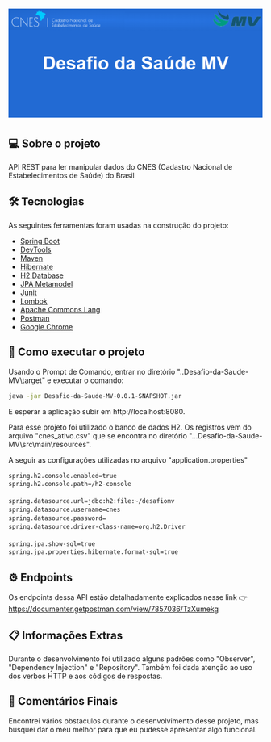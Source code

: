 <h1 align="center">
    <img alt="Desafio da Saúde MV" title="#Desafio da Saúde MV" src="banner.png" />
</h1>

## 💻 Sobre o projeto
API REST para ler manipular dados do CNES (Cadastro Nacional de Estabelecimentos de Saúde) do Brasil

## 🛠 Tecnologias

As seguintes ferramentas foram usadas na construção do projeto:

- <a href="https://spring.io/projects/spring-boot">Spring Boot</a>
- <a href="https://docs.spring.io/spring-boot/docs/current/reference/html/using-spring-boot.html#using-boot-devtools">DevTools</a>
- <a href="https://maven.apache.org">Maven</a>
- <a href="https://hibernate.org">Hibernate</a>
- <a href="https://www.h2database.com/html/main.html">H2 Database</a>
- <a href="https://docs.jboss.org/hibernate/orm/5.4/topical/html_single/metamodelgen/MetamodelGenerator.html">JPA Metamodel</a>
- <a href="https://junit.org/junit5/">Junit</a>
- <a href="https://projectlombok.org/">Lombok</a>
- <a href="https://commons.apache.org/proper/commons-lang/">Apache Commons Lang</a>
- <a href="https://www.postman.com">Postman</a>
- <a href="https://www.google.com/intl/pt-BR/chrome/">Google Chrome</a>


## 🚀 Como executar o projeto

Usando o Prompt de Comando, entrar no diretório "..Desafio-da-Saude-MV\target" e executar o comando:

```bash
java -jar Desafio-da-Saude-MV-0.0.1-SNAPSHOT.jar
```
E esperar a aplicação subir em http://localhost:8080.

Para esse projeto foi utilizado o banco de dados H2. Os registros vem do arquivo "cnes_ativo.csv"
que se encontra no diretório "...Desafio-da-Saude-MV\src\main\resources".

A seguir as configurações utilizadas no arquivo "application.properties"
```bash
spring.h2.console.enabled=true
spring.h2.console.path=/h2-console

spring.datasource.url=jdbc:h2:file:~/desafiomv
spring.datasource.username=cnes
spring.datasource.password=
spring.datasource.driver-class-name=org.h2.Driver

spring.jpa.show-sql=true
spring.jpa.properties.hibernate.format-sql=true
```

## ⚙️ Endpoints

Os endpoints dessa API estão detalhadamente explicados nesse link :point_right: https://documenter.getpostman.com/view/7857036/TzXumekg

## 📋 Informações Extras

Durante o desenvolvimento foi utilizado alguns padrões como "Observer", "Dependency Injection" e "Repository". 
Também foi dada atenção ao uso dos verbos HTTP e aos códigos de respostas.

## 🎁 Comentários Finais

Encontrei vários obstaculos durante o desenvolvimento desse projeto, mas busquei dar o meu melhor para que eu pudesse apresentar
algo funcional.